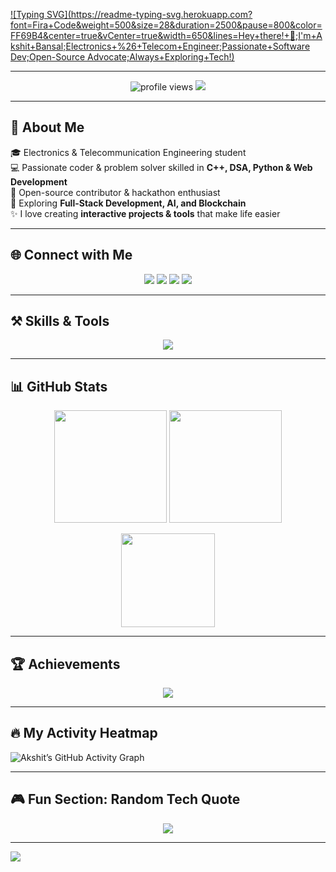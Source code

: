 <!-- Header Typing Animation with Emojis & Vibes -->
[![Typing SVG](https://readme-typing-svg.herokuapp.com?font=Fira+Code&weight=500&size=28&duration=2500&pause=800&color=FF69B4&center=true&vCenter=true&width=650&lines=Hey+there!+👋;I'm+Akshit+Bansal;Electronics+%26+Telecom+Engineer;Passionate+Software Dev;Open-Source Advocate;Always+Exploring+Tech!)](https://git.io/typing-svg)

---

<!-- Profile Views & Badge Fun -->
<p align="center"> 
  <img src="https://komarev.com/ghpvc/?username=akshitbansal2005&label=Profile+Views&color=ff69b4&style=flat" alt="profile views" /> 
  <img src="https://img.shields.io/badge/Level-Up-1abc9c?style=for-the-badge&logo=github" />
</p>

---

## 🌟 About Me  
🎓 Electronics & Telecommunication Engineering student  
💻 Passionate coder & problem solver skilled in **C++, DSA, Python & Web Development**  
🚀 Open-source contributor & hackathon enthusiast  
🌱 Exploring **Full-Stack Development, AI, and Blockchain**  
✨ I love creating **interactive projects & tools** that make life easier  

---

## 🌐 Connect with Me  
<p align="center">
  <a href="mailto:akshitbansal.workspace@gmail.com"><img src="https://img.shields.io/badge/Gmail-D14836?style=for-the-badge&logo=gmail&logoColor=white" /></a>
  <a href="https://www.linkedin.com/in/akshit-bansal-a05247232/"><img src="https://img.shields.io/badge/LinkedIn-0A66C2?style=for-the-badge&logo=linkedin&logoColor=white" /></a>
  <a href="https://www.instagram.com/_excusemeakshit_"><img src="https://img.shields.io/badge/Instagram-E4405F?style=for-the-badge&logo=instagram&logoColor=white" /></a>
  <a href="https://github.com/akshitbansal2005"><img src="https://img.shields.io/badge/GitHub-181717?style=for-the-badge&logo=github&logoColor=white" /></a>
</p>

---

## ⚒️ Skills & Tools  
<p align="center">
  <img src="https://skillicons.dev/icons?i=cpp,python,html,css,js,react,nodejs,git,github,linux,vscode,figma,aws,docker" />
</p>

---

## 📊 GitHub Stats  
<p align="center">
  <img src="https://github-readme-stats.vercel.app/api?username=akshitbansal2005&show_icons=true&theme=vision-friendly-dark&count_private=true&hide_border=false" height="180"/>
  <img src="https://github-readme-streak-stats.herokuapp.com/?user=akshitbansal2005&theme=vision-friendly-dark&hide_border=false" height="180"/>
</p>

<p align="center">
  <img src="https://github-readme-stats.vercel.app/api/top-langs/?username=akshitbansal2005&layout=compact&theme=vision-friendly-dark&hide_border=false" height="150"/>
</p>

---

## 🏆 Achievements  
<p align="center">
  <img src="https://github-profile-trophy.vercel.app/?username=akshitbansal2005&theme=gruvbox&margin-w=10&margin-h=10&no-frame=true" />
</p>

---

## 🔥 My Activity Heatmap  
![Akshit’s GitHub Activity Graph](https://github-readme-activity-graph.vercel.app/graph?username=akshitbansal2005&theme=github-compact&area=true&hide_border=false)

---

## 🎮 Fun Section: Random Tech Quote  
<p align="center">
  <img src="https://quotes-github-readme.vercel.app/api?type=horizontal&theme=radical" />
</p>

---

<!-- Footer Animated Wave -->
<img src="https://capsule-render.vercel.app/api?type=waving&color=gradient&height=140&section=footer"/>
